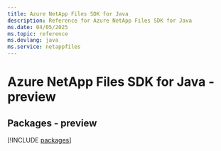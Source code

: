 ```yaml
---
title: Azure NetApp Files SDK for Java
description: Reference for Azure NetApp Files SDK for Java
ms.date: 04/05/2025
ms.topic: reference
ms.devlang: java
ms.service: netappfiles
---
```

# Azure NetApp Files SDK for Java - preview
## Packages - preview
[!INCLUDE [packages](netapp-files-index.md)]